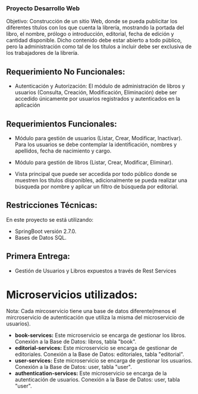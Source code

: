### Proyecto Desarrollo Web

Objetivo: Construcción de un sitio Web, donde se pueda 
publicitar los diferentes títulos con los que cuenta la librería, mostrando la portada 
del libro, el nombre, prólogo o introducción, editorial, fecha de edición y cantidad
disponible. Dicho contenido debe estar abierto a todo público, pero la administración 
como tal de los títulos a incluir debe ser exclusiva de los trabajadores de la librería.

## Requerimiento No Funcionales:
- Autenticación y Autorización: El módulo de administración de libros y 
usuarios (Consulta, Creación, Modificación, Eliminación) debe ser accedido 
únicamente por usuarios registrados y autenticados en la aplicación

## Requerimientos Funcionales:
- Módulo para gestión de usuarios (Listar, Crear, Modificar,
Inactivar). Para los usuarios se debe contemplar la identificación, nombres y
apellidos, fecha de nacimiento y cargo.

- Módulo para gestión de libros (Listar, Crear, Modificar, Eliminar).

- Vista principal que puede ser accedida por todo público donde se muestren
los títulos disponibles, adicionalmente se pueda realizar una búsqueda por
nombre y aplicar un filtro de búsqueda por editorial.

## Restricciones Técnicas:
En este proyecto se está utilizando: 
- SpringBoot versión 2.7.0.
- Bases de Datos SQL.
## Primera Entrega:
- Gestión de Usuarios y  Libros expuestos a través de Rest Services

# Microservicios utilizados:
Nota: Cada mircoservicio tiene una base de datos diferente(menos el mircroservicio de autenticación que utiliza la misma del microservicio de usuarios).
- **book-services:**
Este microservicio se encarga de gestionar los libros. 
Conexión a la Base de Datos: libros, tabla "book".
- **editorial-services:**
Este microservicio se encarga de gestionar de editoriales. 
Conexión a la Base de Datos: editoriales, tabla "editorial".
- **user-services:**
Este microservicio se encarga de gestionar los usuarios. 
Conexión a la Base de Datos: user, tabla "user".
- **authentication-services:**
Este microservicio se encarga de la autenticación de usuarios. 
Conexión a la Base de Datos: user, tabla "user".

